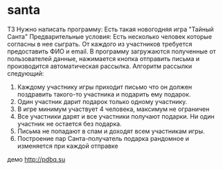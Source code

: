 # santa

ТЗ
Нужно написать программу:
Есть такая новогодняя игра "Тайный Санта"
Предварительные условия:
Есть несколько человек которые согласны в нее сыграть. От каждого из участников требуется предоставить ФИО и email.
В программу загружаются полученные от пользователей данные, нажимается кнопка отправить письма и производится автоматическая рассылка. 
Алгоритм рассылки следующий:
1) Каждому участнику игры приходит письмо что он должен поздравить такого-то участника и подарить ему подарок. 
2) Один участник дарит подарок только одному участнику. 
3) В игре минимум участвует 4 человека, максимум не ограничен
4) Все участники дарят и все участники получают подарки. Ни один участник не остается без подарка.
5) Письма не попадают в спам и доходят всем участникам игры.
6) Построение пар Санта-получатель подарка рандомное и изменяется при каждой отправке

демо http://pdbq.su
